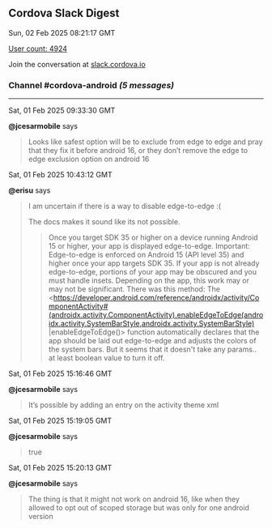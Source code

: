 ## Cordova Slack Digest
Sun, 02 Feb 2025 08:21:17 GMT

[User count: 4924](https://cordova.slack.com/)


Join the conversation at [slack.cordova.io](http://slack.cordova.io/)

### __Channel #cordova-android__ _(5 messages)_
---

Sat, 01 Feb 2025 09:33:30 GMT

__@jcesarmobile__ says 
> Looks like safest option will be to exclude from edge to edge and pray that they fix it before android 16, or they don’t remove the edge to edge exclusion option on android 16
> 

Sat, 01 Feb 2025 10:43:12 GMT

__@erisu__ says 
> I am uncertain if there is a way to disable edge-to-edge :(
> 
> The docs makes it sound like its not possible.
> > Once you target SDK 35 or higher on a device running Android 15 or higher, your app is displayed edge-to-edge.
> > Important: Edge-to-edge is enforced on Android 15 (API level 35) and higher once your app targets SDK 35. If your app is not already edge-to-edge, portions of your app may be obscured and you must handle insets. Depending on the app, this work may or may not be significant.
> There was this method:
> > The <https://developer.android.com/reference/androidx/activity/ComponentActivity#(androidx.activity.ComponentActivity).enableEdgeToEdge(androidx.activity.SystemBarStyle,androidx.activity.SystemBarStyle)
> > |enableEdgeToEdge()> function automatically declares that the app should be laid out edge-to-edge and adjusts the colors of the system bars.
> But it seems that it doesn't take any params.. at least boolean value to turn it off.
> 

Sat, 01 Feb 2025 15:16:46 GMT

__@jcesarmobile__ says 
> It’s possible by adding an entry on the activity theme xml
> 

Sat, 01 Feb 2025 15:19:05 GMT

__@jcesarmobile__ says 
> <item name="android:windowOptOutEdgeToEdgeEnforcement" tools:targetApi="35">true</item>
> 

Sat, 01 Feb 2025 15:20:13 GMT

__@jcesarmobile__ says 
> The thing is that it might not work on android 16, like when they allowed to opt out of scoped storage but was only for one android version 
> 
